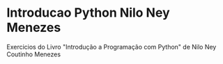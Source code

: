 # Introducao Python Nilo Ney Menezes
 Exercicios do Livro "Introdução a Programação com Python" de Nilo Ney Coutinho Menezes
